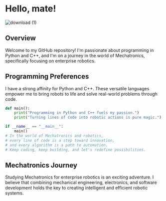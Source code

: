 # Hello, mate!

![download (1)](https://github.com/VladiMihtarski/VladiMihtarski/assets/132908375/8a6fc508-bd58-461d-8f3e-6e0601168775)




## Overview

Welcome to my GitHub repository! I'm passionate about programming in Python and C++, and I'm on a journey in the world of Mechatronics, specifically focusing on enterprise robotics.

## Programming Preferences

I have a strong affinity for Python and C++. These versatile languages empower me to bring robots to life and solve real-world problems through code.

```python
def main():
    print("Programming in Python and C++ fuels my passion.")
    print("Turning lines of code into robotic actions is pure magic.")

if __name__ == "__main__":
    main()
# In the world of Mechatronics and robotics,
# every line of code is a step toward innovation,
# and every algorithm is a path to automation.
# Keep coding, keep building, and let's redefine possibilities.
```
## Mechatronics Journey
Studying Mechatronics for enterprise robotics is an exciting adventure. I believe that combining mechanical engineering, electronics, and software development holds the key to creating intelligent and efficient robotic systems.

